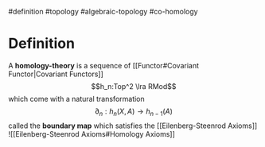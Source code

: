 #definition 
#topology 
#algebraic-topology 
#co-homology 

# Definition
A **homology-theory** is a sequence of [[Functor#Covariant Functor|Covariant Functors]]
$$h_n:Top^2 \lra RMod$$
which come with a natural transformation
$$\partial_n:h_n(X,A) \to h_{n-1}(A)$$
called the **boundary map** which satisfies the [[Eilenberg-Steenrod Axioms]]
![[Eilenberg-Steenrod Axioms#Homology Axioms]]
